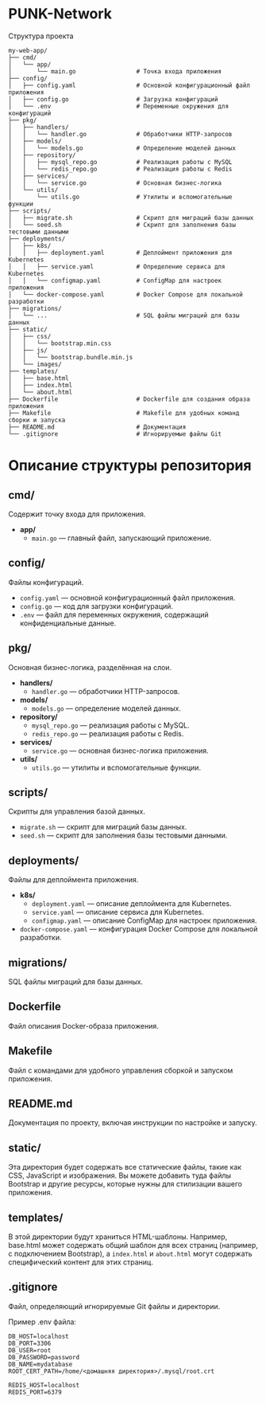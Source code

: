 # PUNK-Network
Структура проекта
```
my-web-app/
├── cmd/
│   └── app/
│       └── main.go                 # Точка входа приложения
├── config/
│   ├── config.yaml                 # Основной конфигурационный файл приложения
│   ├── config.go                   # Загрузка конфигураций
│   └── .env                        # Переменные окружения для конфигураций
├── pkg/
│   ├── handlers/
│   │   └── handler.go              # Обработчики HTTP-запросов
│   ├── models/
│   │   └── models.go               # Определение моделей данных
│   ├── repository/
│   │   ├── mysql_repo.go           # Реализация работы с MySQL
│   │   └── redis_repo.go           # Реализация работы с Redis
│   ├── services/
│   │   └── service.go              # Основная бизнес-логика
│   └── utils/
│       └── utils.go                # Утилиты и вспомогательные функции
├── scripts/
│   ├── migrate.sh                  # Скрипт для миграций базы данных
│   └── seed.sh                     # Скрипт для заполнения базы тестовыми данными
├── deployments/
│   ├── k8s/
│   │   ├── deployment.yaml         # Деплоймент приложения для Kubernetes
│   │   ├── service.yaml            # Определение сервиса для Kubernetes
│   │   └── configmap.yaml          # ConfigMap для настроек приложения
│   └── docker-compose.yaml         # Docker Compose для локальной разработки
├── migrations/
│   └── ...                         # SQL файлы миграций для базы данных
├── static/
│   ├── css/
│   │   └── bootstrap.min.css
│   ├── js/
│   │   └── bootstrap.bundle.min.js
│   └── images/
├── templates/
│   ├── base.html
│   ├── index.html
│   └── about.html
├── Dockerfile                      # Dockerfile для создания образа приложения
├── Makefile                        # Makefile для удобных команд сборки и запуска
├── README.md                       # Документация
└── .gitignore                      # Игнорируемые файлы Git
```

# Описание структуры репозитория

## cmd/
Содержит точку входа для приложения.
- **app/**
    - `main.go` — главный файл, запускающий приложение.

## config/
Файлы конфигураций.
- `config.yaml` — основной конфигурационный файл приложения.
- `config.go` — код для загрузки конфигураций.
- `.env` — файл для переменных окружения, содержащий конфиденциальные данные.

## pkg/
Основная бизнес-логика, разделённая на слои.
- **handlers/**
    - `handler.go` — обработчики HTTP-запросов.
- **models/**
    - `models.go` — определение моделей данных.
- **repository/**
    - `mysql_repo.go` — реализация работы с MySQL.
    - `redis_repo.go` — реализация работы с Redis.
- **services/**
    - `service.go` — основная бизнес-логика приложения.
- **utils/**
    - `utils.go` — утилиты и вспомогательные функции.

## scripts/
Скрипты для управления базой данных.
- `migrate.sh` — скрипт для миграций базы данных.
- `seed.sh` — скрипт для заполнения базы тестовыми данными.

## deployments/
Файлы для деплоймента приложения.
- **k8s/**
    - `deployment.yaml` — описание деплоймента для Kubernetes.
    - `service.yaml` — описание сервиса для Kubernetes.
    - `configmap.yaml` — описание ConfigMap для настроек приложения.
- `docker-compose.yaml` — конфигурация Docker Compose для локальной разработки.

## migrations/
SQL файлы миграций для базы данных.

## Dockerfile
Файл описания Docker-образа приложения.

## Makefile
Файл с командами для удобного управления сборкой и запуском приложения.

## README.md
Документация по проекту, включая инструкции по настройке и запуску.

## static/
Эта директория будет содержать все статические файлы, такие как CSS, JavaScript и изображения. Вы можете добавить туда файлы Bootstrap и другие ресурсы, которые нужны для стилизации вашего приложения.

## templates/
В этой директории будут храниться HTML-шаблоны. Например, base.html может содержать общий шаблон для всех страниц (например, с подключением Bootstrap), а `index.html` и `about.html` могут содержать специфический контент для этих страниц.

## .gitignore
Файл, определяющий игнорируемые Git файлы и директории.

Пример .env файла:
```
DB_HOST=localhost
DB_PORT=3306
DB_USER=root
DB_PASSWORD=password
DB_NAME=mydatabase
ROOT_CERT_PATH=/home/<домашняя директория>/.mysql/root.crt

REDIS_HOST=localhost
REDIS_PORT=6379

```
